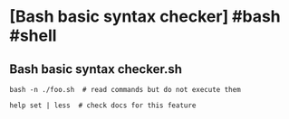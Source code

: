 # [Bash basic syntax checker] #bash #shell

## Bash basic syntax checker.sh

```shell
bash -n ./foo.sh  # read commands but do not execute them

help set | less  # check docs for this feature
```


